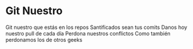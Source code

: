 # Git Nuestro

Git nuestro que estás en los repos
Santificados sean tus comits
Danos hoy nuestro pull de cada día
Perdona nuestros conflictos
Como también perdonamos los de otros geeks